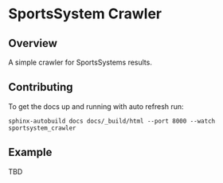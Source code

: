 SportsSystem Crawler
===============================

Overview
--------

A simple crawler for SportsSystems results.


Contributing
------------

To get the docs up and running with auto refresh run:

    sphinx-autobuild docs docs/_build/html --port 8000 --watch sportsystem_crawler

Example
-------

TBD
